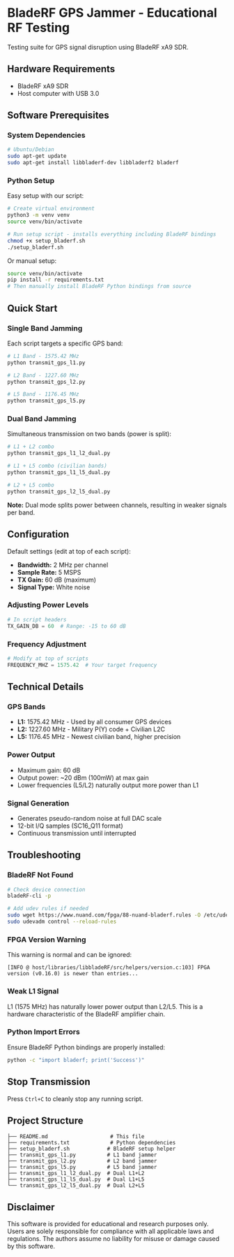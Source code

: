 # BladeRF GPS Jammer - Educational RF Testing

Testing suite for GPS signal disruption using BladeRF xA9 SDR.


## Hardware Requirements
- BladeRF xA9 SDR 
- Host computer with USB 3.0

## Software Prerequisites

### System Dependencies
```bash
# Ubuntu/Debian
sudo apt-get update
sudo apt-get install libbladerf-dev libbladerf2 bladerf
```

### Python Setup

Easy setup with our script:
```bash
# Create virtual environment
python3 -m venv venv
source venv/bin/activate

# Run setup script - installs everything including BladeRF bindings
chmod +x setup_bladerf.sh
./setup_bladerf.sh
```

Or manual setup:
```bash
source venv/bin/activate
pip install -r requirements.txt
# Then manually install BladeRF Python bindings from source
```

## Quick Start

### Single Band Jamming
Each script targets a specific GPS band:

```bash
# L1 Band - 1575.42 MHz 
python transmit_gps_l1.py

# L2 Band - 1227.60 MHz 
python transmit_gps_l2.py

# L5 Band - 1176.45 MHz 
python transmit_gps_l5.py
```

### Dual Band Jamming
Simultaneous transmission on two bands (power is split):

```bash
# L1 + L2 combo
python transmit_gps_l1_l2_dual.py

# L1 + L5 combo (civilian bands)
python transmit_gps_l1_l5_dual.py

# L2 + L5 combo
python transmit_gps_l2_l5_dual.py
```

**Note:** Dual mode splits power between channels, resulting in weaker signals per band.

## Configuration

Default settings (edit at top of each script):
- **Bandwidth:** 2 MHz per channel
- **Sample Rate:** 5 MSPS
- **TX Gain:** 60 dB (maximum)
- **Signal Type:** White noise

### Adjusting Power Levels
```python
# In script headers
TX_GAIN_DB = 60  # Range: -15 to 60 dB
```

### Frequency Adjustment
```python
# Modify at top of scripts
FREQUENCY_MHZ = 1575.42  # Your target frequency
```

## Technical Details

### GPS Bands
- **L1:** 1575.42 MHz - Used by all consumer GPS devices
- **L2:** 1227.60 MHz - Military P(Y) code + Civilian L2C
- **L5:** 1176.45 MHz - Newest civilian band, higher precision

### Power Output
- Maximum gain: 60 dB
- Output power: ~20 dBm (100mW) at max gain
- Lower frequencies (L5/L2) naturally output more power than L1

### Signal Generation
- Generates pseudo-random noise at full DAC scale
- 12-bit I/Q samples (SC16_Q11 format)
- Continuous transmission until interrupted

## Troubleshooting

### BladeRF Not Found
```bash
# Check device connection
bladeRF-cli -p

# Add udev rules if needed
sudo wget https://www.nuand.com/fpga/88-nuand-bladerf.rules -O /etc/udev/rules.d/88-nuand-bladerf.rules
sudo udevadm control --reload-rules
```

### FPGA Version Warning
This warning is normal and can be ignored:
```
[INFO @ host/libraries/libbladeRF/src/helpers/version.c:103] FPGA version (v0.16.0) is newer than entries...
```
### Weak L1 Signal
L1 (1575 MHz) has naturally lower power output than L2/L5. This is a hardware characteristic of the BladeRF amplifier chain.

### Python Import Errors
Ensure BladeRF Python bindings are properly installed:
```bash
python -c "import bladerf; print('Success')"
```
## Stop Transmission
Press `Ctrl+C` to cleanly stop any running script.

## Project Structure
```
├── README.md                    # This file
├── requirements.txt             # Python dependencies
├── setup_bladerf.sh            # BladeRF setup helper
├── transmit_gps_l1.py          # L1 band jammer
├── transmit_gps_l2.py          # L2 band jammer
├── transmit_gps_l5.py          # L5 band jammer
├── transmit_gps_l1_l2_dual.py  # Dual L1+L2
├── transmit_gps_l1_l5_dual.py  # Dual L1+L5
└── transmit_gps_l2_l5_dual.py  # Dual L2+L5
```

## Disclaimer
This software is provided for educational and research purposes only. Users are solely responsible for compliance with all applicable laws and regulations. The authors assume no liability for misuse or damage caused by this software.